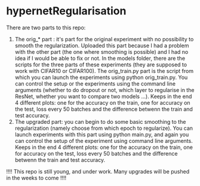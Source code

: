 # hypernetRegularisation

There are two parts to this repo: 
1. The orig_* part : it's part for the original experiment with no possibility to smooth the regularization. Uploaded this part because I had a problem with the other part (the one where smoothing is possible) and I had no idea if I would be able to fix or not. In the models folder, there are the scripts for the three parts of these experiments (they are supposed to work with CIFAR10 or CIFAR100).
The orig_train.py part is the script from which you can launch the experiments using python orig_train.py. You can control the setup or the experiments using the command line arguments (whether to do dropout or not, which layer to regularise in the ResNet, whether you want to compare two models ...). Keeps in the end 4 different plots: one for the accuracy on the train, one for accuracy on the test, loss every 50 batches and the difference betwenn the train and test accuracy.
2. The upgraded part: you can begin to do some basic smoothing to the regularization (namely choose from which epoch to regularize). 
You can launch experiments with this part using python main.py, and again you can control the setup of the experiment using command line arguments. Keeps in the end 4 different plots: one for the accuracy on the train, one for accuracy on the test, loss every 50 batches and the difference betwenn the train and test accuracy.

!!!! This repo is still young, and under work. Many upgrades will be pushed in the weeks to come !!!!
